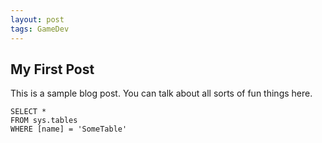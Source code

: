 ```yaml
---
layout: post
tags: GameDev
---
```


## My First Post

This is a sample blog post. You can talk about all sorts of fun things here.

 ```tsql
 SELECT *
 FROM sys.tables
 WHERE [name] = 'SomeTable'
 ```
